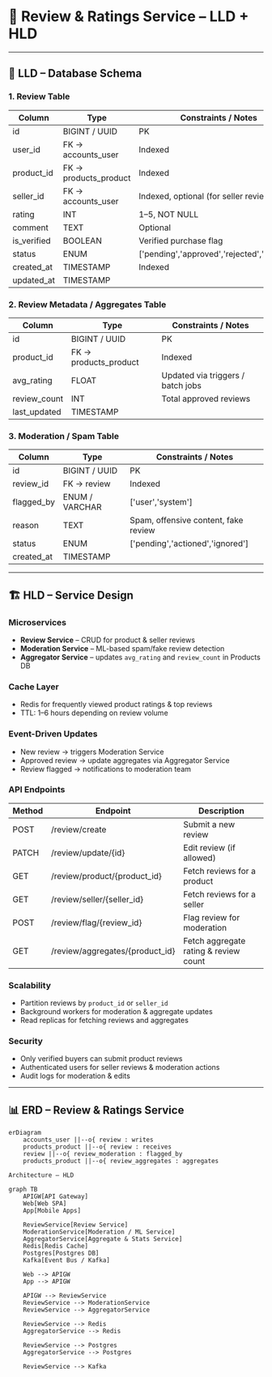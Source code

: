 # 📝 Review & Ratings Service – LLD + HLD

---

## 🧩 LLD – Database Schema

### 1. Review Table

| Column      | Type          | Constraints / Notes                        |
| ----------- | ------------- | ----------------------------------------- |
| id          | BIGINT / UUID | PK                                         |
| user_id     | FK → accounts_user | Indexed                               |
| product_id  | FK → products_product | Indexed                           |
| seller_id   | FK → accounts_user | Indexed, optional (for seller review) |
| rating      | INT           | 1–5, NOT NULL                              |
| comment     | TEXT          | Optional                                    |
| is_verified | BOOLEAN       | Verified purchase flag                      |
| status      | ENUM          | ['pending','approved','rejected','flagged'] |
| created_at  | TIMESTAMP     | Indexed                                    |
| updated_at  | TIMESTAMP     |                                           |

### 2. Review Metadata / Aggregates Table

| Column       | Type           | Constraints / Notes                        |
| ------------ | -------------- | ----------------------------------------- |
| id           | BIGINT / UUID  | PK                                         |
| product_id   | FK → products_product | Indexed                           |
| avg_rating   | FLOAT          | Updated via triggers / batch jobs          |
| review_count | INT            | Total approved reviews                      |
| last_updated | TIMESTAMP      |                                           |

### 3. Moderation / Spam Table

| Column      | Type           | Constraints / Notes                        |
| ----------- | -------------- | ----------------------------------------- |
| id          | BIGINT / UUID  | PK                                         |
| review_id   | FK → review    | Indexed                                    |
| flagged_by  | ENUM / VARCHAR | ['user','system']                           |
| reason      | TEXT           | Spam, offensive content, fake review       |
| status      | ENUM           | ['pending','actioned','ignored']           |
| created_at  | TIMESTAMP      |                                           |

---

## 🏗 HLD – Service Design

### Microservices

- **Review Service** – CRUD for product & seller reviews  
- **Moderation Service** – ML-based spam/fake review detection  
- **Aggregator Service** – updates `avg_rating` and `review_count` in Products DB  

### Cache Layer

- Redis for frequently viewed product ratings & top reviews  
- TTL: 1–6 hours depending on review volume  

### Event-Driven Updates

- New review → triggers Moderation Service  
- Approved review → update aggregates via Aggregator Service  
- Review flagged → notifications to moderation team  

### API Endpoints

| Method | Endpoint                        | Description                           |
| ------ | ------------------------------- | ------------------------------------- |
| POST   | /review/create                  | Submit a new review                    |
| PATCH  | /review/update/{id}             | Edit review (if allowed)               |
| GET    | /review/product/{product_id}    | Fetch reviews for a product            |
| GET    | /review/seller/{seller_id}      | Fetch reviews for a seller             |
| POST   | /review/flag/{review_id}        | Flag review for moderation             |
| GET    | /review/aggregates/{product_id} | Fetch aggregate rating & review count  |

### Scalability

- Partition reviews by `product_id` or `seller_id`  
- Background workers for moderation & aggregate updates  
- Read replicas for fetching reviews and aggregates  

### Security

- Only verified buyers can submit product reviews  
- Authenticated users for seller reviews & moderation actions  
- Audit logs for moderation & edits  

---

## 📊 ERD – Review & Ratings Service

```mermaid
erDiagram
    accounts_user ||--o{ review : writes
    products_product ||--o{ review : receives
    review ||--o{ review_moderation : flagged_by
    products_product ||--o{ review_aggregates : aggregates

Architecture – HLD 

graph TB
    APIGW[API Gateway]
    Web[Web SPA]
    App[Mobile Apps]

    ReviewService[Review Service]
    ModerationService[Moderation / ML Service]
    AggregatorService[Aggregate & Stats Service]
    Redis[Redis Cache]
    Postgres[Postgres DB]
    Kafka[Event Bus / Kafka]

    Web --> APIGW
    App --> APIGW

    APIGW --> ReviewService
    ReviewService --> ModerationService
    ReviewService --> AggregatorService

    ReviewService --> Redis
    AggregatorService --> Redis

    ReviewService --> Postgres
    AggregatorService --> Postgres

    ReviewService --> Kafka
